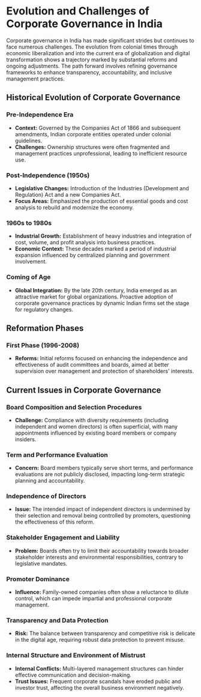 # Evolution and Challenges of Corporate Governance in India

 Corporate governance in India has made significant strides but continues to face numerous challenges. The evolution from colonial times through economic liberalization and into the current era of globalization and digital transformation shows a trajectory marked by substantial reforms and ongoing adjustments. The path forward involves refining governance frameworks to enhance transparency, accountability, and inclusive management practices.

## Historical Evolution of Corporate Governance

### Pre-Independence Era
- **Context:** Governed by the Companies Act of 1866 and subsequent amendments, Indian corporate entities operated under colonial guidelines.
- **Challenges:** Ownership structures were often fragmented and management practices unprofessional, leading to inefficient resource use.

### Post-Independence (1950s)
- **Legislative Changes:** Introduction of the Industries (Development and Regulation) Act and a new Companies Act.
- **Focus Areas:** Emphasized the production of essential goods and cost analysis to rebuild and modernize the economy.

### 1960s to 1980s
- **Industrial Growth:** Establishment of heavy industries and integration of cost, volume, and profit analysis into business practices.
- **Economic Context:** These decades marked a period of industrial expansion influenced by centralized planning and government involvement.

### Coming of Age
- **Global Integration:** By the late 20th century, India emerged as an attractive market for global organizations. Proactive adoption of corporate governance practices by dynamic Indian firms set the stage for regulatory changes.

## Reformation Phases

### First Phase (1996-2008)
- **Reforms:** Initial reforms focused on enhancing the independence and effectiveness of audit committees and boards, aimed at better supervision over management and protection of shareholders' interests.

## Current Issues in Corporate Governance

### Board Composition and Selection Procedures
- **Challenge:** Compliance with diversity requirements (including independent and women directors) is often superficial, with many appointments influenced by existing board members or company insiders.

### Term and Performance Evaluation
- **Concern:** Board members typically serve short terms, and performance evaluations are not publicly disclosed, impacting long-term strategic planning and accountability.

### Independence of Directors
- **Issue:** The intended impact of independent directors is undermined by their selection and removal being controlled by promoters, questioning the effectiveness of this reform.

### Stakeholder Engagement and Liability
- **Problem:** Boards often try to limit their accountability towards broader stakeholder interests and environmental responsibilities, contrary to legislative mandates.

### Promoter Dominance
- **Influence:** Family-owned companies often show a reluctance to dilute control, which can impede impartial and professional corporate management.

### Transparency and Data Protection
- **Risk:** The balance between transparency and competitive risk is delicate in the digital age, requiring robust data protection to prevent misuse.

### Internal Structure and Environment of Mistrust
- **Internal Conflicts:** Multi-layered management structures can hinder effective communication and decision-making.
- **Trust Issues:** Frequent corporate scandals have eroded public and investor trust, affecting the overall business environment negatively.

 

